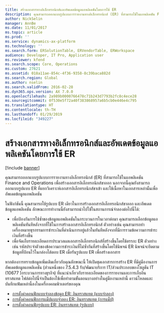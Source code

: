 ```yaml
---
title: สร้างเอกสารทางอิเล็กทรอนิกส์และอัพเดตข้อมูลแอพลิเคชันโดยการใช้ ER
description: คุณสามารถออกแบบรูปแบบการรายงานทางอิเล็กทรอนิกส์ (ER) ที่สามารถใช้ในแอพลิเคชัน Finance and Operations เพื่อสร้างเอกสารอิเล็กทรอนิกส์ขาออก นอกจากนี้คุณยังสามารถออกแบบรูปแบบ ER ที่แยกวิเคราะห์เอกสารอิเล็กทรอนิกส์ขาเข้า และใช้เนื้อหาในเอกสารเหล่านั้นเพื่ออัพเดตข้อมูลแอพลิเคชัน
author: NickSelin
manager: AnnBe
ms.date: 11/01/2017
ms.topic: article
ms.prod: ''
ms.service: dynamics-ax-platform
ms.technology: ''
ms.search.form: ERSolutionTable, ERVendorTable, ERWorkspace
audience: Developer, IT Pro, Application user
ms.reviewer: kfend
ms.search.scope: Core, Operations
ms.custom: 27621
ms.assetid: 018a11ae-854c-4f36-9358-8c39baca882d
ms.search.region: Global
ms.author: nselin
ms.search.validFrom: 2016-02-28
ms.dyn365.ops.version: AX 7.0.0
ms.openlocfilehash: 2a989b0000766478c71b243d7793b2fc8c4ece28
ms.sourcegitcommit: 0f530e5f72a40f383868957a6b5cb0e446e4c795
ms.translationtype: HT
ms.contentlocale: th-TH
ms.lasthandoff: 01/29/2019
ms.locfileid: "349227"
---
```

# <a name="generate-electronic-documents-and-update-application-data-by-using-er"></a>สร้างเอกสารทางอิเล็กทรอนิกส์และอัพเดตข้อมูลแอพลิเคชันโดยการใช้ ER

[!include [banner](../includes/banner.md)]

คุณสามารถออกแบบรูปแบบการรายงานทางอิเล็กทรอนิกส์ (ER) ที่สามารถใช้ในแอพลิเคชัน Finance and Operations เพื่อสร้างเอกสารอิเล็กทรอนิกส์ขาออก นอกจากนี้คุณยังสามารถออกแบบรูปแบบ ER ที่แยกวิเคราะห์เอกสารอิเล็กทรอนิกส์ขาเข้า และใช้เนื้อหาในเอกสารเหล่านั้นเพื่ออัพเดตข้อมูลแอพลิเคชัน

ในฟังก์ชันนี้ คุณสามารถใช้รูปแบบ ER เดียวในการสร้างเอกสารอิเล็กทรอนิกส์ขาออก และอัพเดตข้อมูลแอพลิเคชัน ลักษณะการทำงานนี้ยังสามารถนำไปใช้ในสถานการณ์จำลองต่อไปนี้ได้:

- เพื่อป้องกันการใช้ซ้ำของข้อมูลแอพลิเคชันในกระบวนการในเวลาต่อมา คุณสามารถเลือกข้อมูลแอพลิเคชันทันทีหลังจากที่ใช้ในการสร้างเอกสารอิเล็กทรอนิกส์ ตัวอย่างเช่น คุณสามารถทำเครื่องหมายธุรกรรมการชำระเงินที่ดำเนินการอยู่แล้วในทันทีหลังจากที่มีการรวมข้อความการชำระเงินที่สร้างขึ้น
- เพื่อจัดเก็บรายละเอียดการประมวลผลเอกสารอิเล็กทรอนิกส์ที่สร้างขึ้นโดยใช้ตรรกะ ER ตัวอย่างเช่น รหัสประจำตัวของข้อความการชำระเงินที่ไม่ซ้ำกันที่สร้างขึ้นโดยใช้นิพจน์ ER นิพจน์จะยึดตามข้อมูลที่ป้อนไว้ในกล่องโต้ตอบ ER เมื่อรันรูปแบบ ER เพื่อสร้างเอกสาร

หากต้องการทราบข้อมูลเพิ่มเติมเกี่ยวกับคุณลักษณะนี้ ให้เปิดชุดเอกสารการสร้าง ER ที่มีคู่มืองานการอัพเดตข้อมูลแอพลิเคชัน (ส่วนหนึ่งของ 7.5.4.3 รับ/พัฒนาบริการ IT/ส่วนประกอบของโซลูชัน IT (10677 )กระบวนการทางธุรกิจ) ที่แนะนำเกี่ยวกับรายละเอียดของการรายงานและการเก็บอินทราสแทต ไฟล์ต่อไปนี้จำเป็นต้องใช้เพื่อทำตามขั้นตอนบางอย่างในคู่มืองานเหล่านี้ ดาวน์โหลดและบันทึกแฟ้มเหล่านี้ลงในเครื่องคอมพิวเตอร์ของคุณ

- [การตั้งค่าคอนฟิกแบบจำลองข้อมูล ER: อินทราสแทต (แบบจำลอง)](https://go.microsoft.com/fwlink/?linkid=849038)
- [การตั้งค่าคอนฟิกการแม็ปแบบจำลอง ER: อินทราสแทต (การแม็ป)](https://go.microsoft.com/fwlink/?linkid=849038)
- [การตั้งค่าคอนฟิกรูปแบบ ER: อินทราสแทต (รูปแบบ)](https://go.microsoft.com/fwlink/?linkid=849038)
